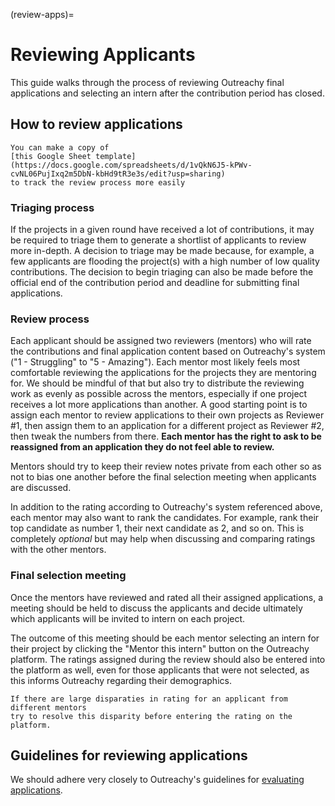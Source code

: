 (review-apps)=

# Reviewing Applicants

This guide walks through the process of reviewing Outreachy final applications
and selecting an intern after the contribution period has closed.

## How to review applications

```{tip}
You can make a copy of
[this Google Sheet template](https://docs.google.com/spreadsheets/d/1vQkN6J5-kPWv-cvNL06PujIxq2m5DbN-kbHd9tR3e3s/edit?usp=sharing)
to track the review process more easily
```

### Triaging process

If the projects in a given round have received a lot of contributions, it may be
required to triage them to generate a shortlist of applicants to review more
in-depth. A decision to triage may be made because, for example, a few applicants
are flooding the project(s) with a high number of low quality contributions.
The decision to begin triaging can also be made before the official end of the
contribution period and deadline for submitting final applications.

### Review process

Each applicant should be assigned two reviewers (mentors) who will rate the
contributions and final application content based on Outreachy's system
("1 - Struggling" to "5 - Amazing"). Each mentor most likely feels most
comfortable reviewing the applications for the projects they are mentoring for.
We should be mindful of that but also try to distribute the reviewing work as
evenly as possible across the mentors, especially if one project receives a lot
more applications than another. A good starting point is to assign each mentor to
review applications to their own projects as Reviewer #1, then assign them to an
application for a different project as Reviewer #2, then tweak the numbers from
there. **Each mentor has the right to ask to be reassigned from an application
they do not feel able to review.**

Mentors should try to keep their review notes private from each other so as not
to bias one another before the final selection meeting when applicants are
discussed.

In addition to the rating according to Outreachy's system referenced above,
each mentor may also want to rank the candidates. For example, rank their top
candidate as number 1, their next candidate as 2, and so on. This is completely
_optional_ but may help when discussing and comparing ratings with the other
mentors.

### Final selection meeting

Once the mentors have reviewed and rated all their assigned applications, a
meeting should be held to discuss the applicants and decide ultimately which
applicants will be invited to intern on each project.

The outcome of this meeting should be each mentor selecting an intern for their
project by clicking the "Mentor this intern" button on the Outreachy platform.
The ratings assigned during the review should also be entered into the platform
as well, even for those applicants that were not selected, as this informs
Outreachy regarding their demographics.

```{note}
If there are large disparaties in rating for an applicant from different mentors
try to resolve this disparity before entering the rating on the platform.
```

## Guidelines for reviewing applications

We should adhere very closely to Outreachy's guidelines for
[evaluating applications](https://www.outreachy.org/docs/applicant/#contribution-evaluation).
